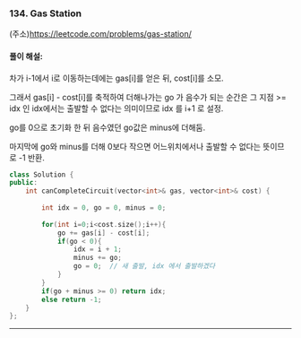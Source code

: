 ### 134. Gas Station
(주소)https://leetcode.com/problems/gas-station/

#### 풀이 해설:

차가 i-1에서 i로 이동하는데에는 gas[i]를 얻은 뒤, cost[i]를 소모.

그래서 gas[i] - cost[i]를 축적하여 더해나가는 go 가 음수가 되는 순간은 그 지점 >= idx 인 idx에서는 출발할 수 없다는 의미이므로 idx 를 i+1 로 설정.

go를 0으로 초기화 한 뒤 음수였던 go값은 minus에 더해둠.

마지막에 go와 minus를 더해 0보다 작으면 어느위치에서나 출발할 수 없다는 뜻이므로 -1 반환.


```c++
class Solution {
public:
    int canCompleteCircuit(vector<int>& gas, vector<int>& cost) {
        
        int idx = 0, go = 0, minus = 0;
        
        for(int i=0;i<cost.size();i++){
            go += gas[i] - cost[i];
            if(go < 0){
                idx = i + 1;
                minus += go;
                go = 0;  // 새 출발, idx 에서 출발하겠다
            }
        }
        if(go + minus >= 0) return idx;
        else return -1;
    }
};
```

---
